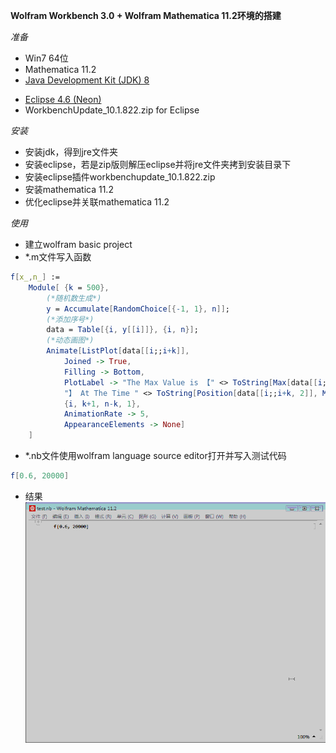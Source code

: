 

**Wolfram Workbench 3.0 + Wolfram Mathematica 11.2环境的搭建**

*准备*

- Win7 64位
- Mathematica 11.2
- [Java Development Kit (JDK) 8](http://www.oracle.com/technetwork/java/javase/downloads/index.html)  

* [Eclipse 4.6 (Neon)](https://eclipse.org/downloads/) 
* WorkbenchUpdate_10.1.822.zip for Eclipse

*安装*

- 安装jdk，得到jre文件夹
- 安装eclipse，若是zip版则解压eclipse并将jre文件夹拷到安装目录下
- 安装eclipse插件workbenchupdate_10.1.822.zip
- 安装mathematica 11.2
- 优化eclipse并关联mathematica 11.2

*使用*

- 建立wolfram basic project
- *.m文件写入函数

~~~mathematica
f[x_,n_] :=
    Module[ {k = 500},
        (*随机数生成*)
        y = Accumulate[RandomChoice[{-1, 1}, n]];
        (*添加序号*)
        data = Table[{i, y[[i]]}, {i, n}];
        (*动态画图*)
        Animate[ListPlot[data[[i;;i+k]], 
            Joined -> True, 
            Filling -> Bottom, 
            PlotLabel -> "The Max Value is 【" <> ToString[Max[data[[i;;i+k, 2]]]] <> (*输出期间最大值*)
            "】 At The Time " <> ToString[Position[data[[i;;i+k, 2]], Max[data[[i;;i+k, 2]]]] + data[[i, 1]]]], (*最大值对应的时间点*)
			{i, k+1, n-k, 1},
            AnimationRate -> 5,
            AppearanceElements -> None]
    ]
~~~

- *.nb文件使用wolfram language source editor打开并写入测试代码

~~~mathematica
f[0.6, 20000]
~~~

- 结果![show](show.gif)